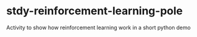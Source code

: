 # stdy-reinforcement-learning-pole
Activity to show how reinforcement learning work in a short python demo
